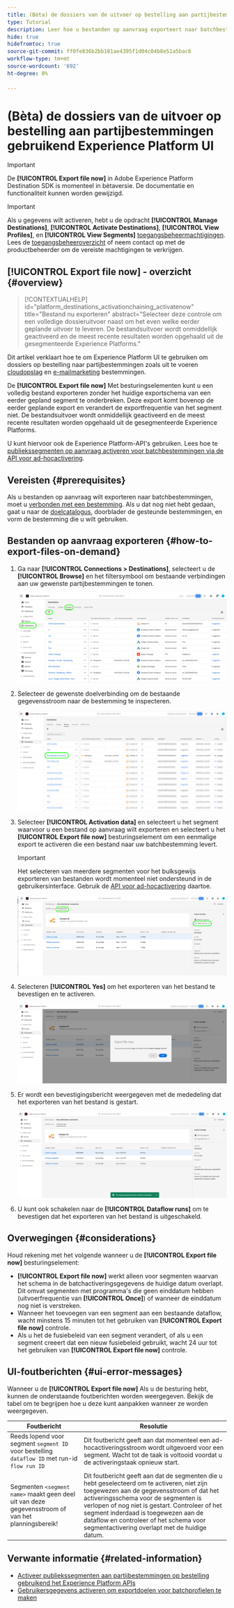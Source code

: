 ```yaml
---
title: (Bèta) de dossiers van de uitvoer op bestelling aan partijbestemmingen gebruikend Experience Platform UI
type: Tutorial
description: Leer hoe u bestanden op aanvraag exporteert naar batchbestemmingen met behulp van de interface van het Experience Platform.
hide: true
hidefromtoc: true
source-git-commit: ff0fe836b2bb181ae4395f1d04c04b8e51a5bac6
workflow-type: tm+mt
source-wordcount: '692'
ht-degree: 0%

---
```


# (Bèta) de dossiers van de uitvoer op bestelling aan partijbestemmingen gebruikend Experience Platform UI

>[!IMPORTANT]
>
>De **[!UICONTROL Export file now]** in Adobe Experience Platform Destination SDK is momenteel in bètaversie. De documentatie en functionaliteit kunnen worden gewijzigd.

>[!IMPORTANT]
> 
>Als u gegevens wilt activeren, hebt u de opdracht **[!UICONTROL Manage Destinations]**, **[!UICONTROL Activate Destinations]**, **[!UICONTROL View Profiles]**, en **[!UICONTROL View Segments]** [toegangsbeheermachtigingen](/help/access-control/home.md#permissions). Lees de [toegangsbeheeroverzicht](/help/access-control/ui/overview.md) of neem contact op met de productbeheerder om de vereiste machtigingen te verkrijgen.

## **[!UICONTROL Export file now]** - overzicht {#overview}

>[!CONTEXTUALHELP]
>id="platform_destinations_activationchaining_activatenow"
>title="Bestand nu exporteren"
>abstract="Selecteer deze controle om een volledige dossieruitvoer naast om het even welke eerder geplande uitvoer te leveren. De bestandsuitvoer wordt onmiddellijk geactiveerd en de meest recente resultaten worden opgehaald uit de gesegmenteerde Experience Platforms."

Dit artikel verklaart hoe te om Experience Platform UI te gebruiken om dossiers op bestelling naar partijbestemmingen zoals uit te voeren [cloudopslag](/help/destinations/catalog/cloud-storage/overview.md) en [e-mailmarketing](/help/destinations/catalog/email-marketing/overview.md) bestemmingen.

De **[!UICONTROL Export file now]** Met besturingselementen kunt u een volledig bestand exporteren zonder het huidige exportschema van een eerder gepland segment te onderbreken. Deze export komt bovenop de eerder geplande export en verandert de exportfrequentie van het segment niet. De bestandsuitvoer wordt onmiddellijk geactiveerd en de meest recente resultaten worden opgehaald uit de gesegmenteerde Experience Platforms.

U kunt hiervoor ook de Experience Platform-API&#39;s gebruiken. Lees hoe te [publiekssegmenten op aanvraag activeren voor batchbestemmingen via de API voor ad-hocactivering](/help/destinations/api/ad-hoc-activation-api.md).

## Vereisten {#prerequisites}

Als u bestanden op aanvraag wilt exporteren naar batchbestemmingen, moet u [verbonden met een bestemming](./connect-destination.md). Als u dat nog niet hebt gedaan, gaat u naar de [doelcatalogus](../catalog/overview.md), doorblader de gesteunde bestemmingen, en vorm de bestemming die u wilt gebruiken.

## Bestanden op aanvraag exporteren {#how-to-export-files-on-demand}

1. Ga naar **[!UICONTROL Connections > Destinations]**, selecteert u de **[!UICONTROL Browse]** en het filtersymbool om bestaande verbindingen aan uw gewenste partijbestemmingen te tonen.

   ![Afbeelding die markeert hoe u het tabblad Bladeren kunt gebruiken en bestaande gegevensstromen kunt filteren.](../assets/ui/activate-on-demand/browse-tab.png)

2. Selecteer de gewenste doelverbinding om de bestaande gegevensstroom naar de bestemming te inspecteren.

   ![Afbeelding die een gefilterde gegevensstroom markeert.](../assets/ui/activate-on-demand/filtered-dataflow.png)

3. Selecteer **[!UICONTROL Activation data]** en selecteert u het segment waarvoor u een bestand op aanvraag wilt exporteren en selecteert u het **[!UICONTROL Export file now]** besturingselement om een eenmalige export te activeren die een bestand naar uw batchbestemming levert.

   >[!IMPORTANT]
   >
   >Het selecteren van meerdere segmenten voor het bulksgewijs exporteren van bestanden wordt momenteel niet ondersteund in de gebruikersinterface. Gebruik de [API voor ad-hocactivering](/help/destinations/api/ad-hoc-activation-api.md) daartoe.

   ![Afbeelding die het exportbestand markeert, nu knop.](../assets/ui/activate-on-demand/activate-segment-on-demand.png)

4. Selecteren **[!UICONTROL Yes]** om het exporteren van het bestand te bevestigen en te activeren.

   ![Afbeelding die het dialoogvenster Bestand exporteren nu weergeeft.](../assets/ui/activate-on-demand/confirm-activation.png)

5. Er wordt een bevestigingsbericht weergegeven met de mededeling dat het exporteren van het bestand is gestart.

   ![Afbeelding met bevestiging van geslaagde ad-hocactivering.](../assets/ui/activate-on-demand/ad-hoc-success.png)

6. U kunt ook schakelen naar de **[!UICONTROL Dataflow runs]** om te bevestigen dat het exporteren van het bestand is uitgeschakeld.

## Overwegingen {#considerations}

Houd rekening met het volgende wanneer u de **[!UICONTROL Export file now]** besturingselement:

* **[!UICONTROL Export file now]** werkt alleen voor segmenten waarvan het schema in de batchactiveringsgegevens de huidige datum overlapt. Dit omvat segmenten met programma&#39;s die geen einddatum hebben (uitvoerfrequentie van **[!UICONTROL Once]**) of wanneer de einddatum nog niet is verstreken.
* Wanneer het toevoegen van een segment aan een bestaande dataflow, wacht minstens 15 minuten tot het gebruiken van **[!UICONTROL Export file now]** controle.
* Als u het de fusiebeleid van een segment verandert, of als u een segment creeert dat een nieuw fusiebeleid gebruikt, wacht 24 uur tot het gebruiken van **[!UICONTROL Export file now]** controle.

## UI-foutberichten {#ui-error-messages}

Wanneer u de **[!UICONTROL Export file now]** Als u de besturing hebt, kunnen de onderstaande foutberichten worden weergegeven. Bekijk de tabel om te begrijpen hoe u deze kunt aanpakken wanneer ze worden weergegeven.

| Foutbericht | Resolutie |
|---------|----------|
| Reeds lopend voor segment `segment ID` voor bestelling `dataflow ID` met run-id `flow run ID` | Dit foutbericht geeft aan dat momenteel een ad-hocactiveringsstroom wordt uitgevoerd voor een segment. Wacht tot de taak is voltooid voordat u de activeringstaak opnieuw start. |
| Segmenten `<segment name>` maakt geen deel uit van deze gegevensstroom of van het planningsbereik! | Dit foutbericht geeft aan dat de segmenten die u hebt geselecteerd om te activeren, niet zijn toegewezen aan de gegevensstroom of dat het activeringsschema voor de segmenten is verlopen of nog niet is gestart. Controleer of het segment inderdaad is toegewezen aan de dataflow en controleer of het schema voor segmentactivering overlapt met de huidige datum. |

## Verwante informatie {#related-information}

* [Activeer publiekssegmenten aan partijbestemmingen op bestelling gebruikend het Experience Platform APIs](/help/destinations/api/ad-hoc-activation-api.md)
* [Gebruikersgegevens activeren om exportdoelen voor batchprofielen te maken](/help/destinations/ui/activate-batch-profile-destinations.md)